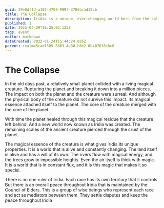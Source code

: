 ```yaml
---
guid: 29e0dffd-a102-4709-999f-3706bcad12cb
title: The Collapse
description: Iridia is a unique, ever-changing world born from the collision of a planet and a magical creature, now brimming with living magic and governed by a Council of Elders.
published: 1
date: 2025-04-29T10:25:03.123Z
tags: event
editor: markdown
dateCreated: 2022-01-24T15:44:24.005Z
parent: realm=5cad1505-6363-4e30-b6b2-6b4076f8b8c0
---
```


# The Collapse

In the old days past, a relatively small planet collided with a living magical creature. Rupturing the planet and breaking it down into a million pieces. The impact on both the planet and the creature were surreal. And although the physical body of the creature did not survive this impact. Its magical essence attached itself to the planet. The core of the creature merged with the core of the planet. 

With time the planet healed through this magical residue that the creature left behind. And a new world now known as Iridia was created. The remaining scales of the ancient creature pierced through the crust of the planet.

The magical essence of the creature is what gives Iridia its unique properties. It is a world that is alive and constantly changing. The land itself is alive and has a will of its own. The rivers flow with magical energy, and the trees grow to impossible heights. Even the air itself is thick with magic. It is a world that is in constant flux, and it is this magic that makes it so special.

There is no one ruler of Iridia. Each race has its own territory that it controls. But there is an overall peace throughout Iridia that is maintained by the Council of Elders. This is a group of wise beings who represent each race and act as mediators between them. They settle disputes and keep the peace throughout Iridia
